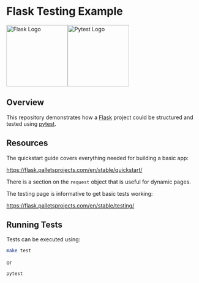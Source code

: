 Flask Testing Example
=====================

<img src="https://flask.palletsprojects.com/en/stable/_static/flask-logo.svg" alt="Flask Logo" height="160" style="width:auto;"><img src="https://docs.pytest.org/en/stable/_static/pytest1.png" alt="Pytest Logo" height="160" style="width:auto;">

Overview
--------

This repository demonstrates how a [Flask](https://flask.palletsprojects.com/en/stable/) project could be structured and tested using [pytest](https://docs.pytest.org/en/stable/).

Resources
---------

The quickstart guide covers everything needed for building a basic app:

https://flask.palletsprojects.com/en/stable/quickstart/

There is a section on the `request` object that is useful for dynamic pages.

The testing page is informative to get basic tests working:

https://flask.palletsprojects.com/en/stable/testing/

Running Tests
-------------

Tests can be executed using:

```sh
make test
```

or

```sh
pytest
```